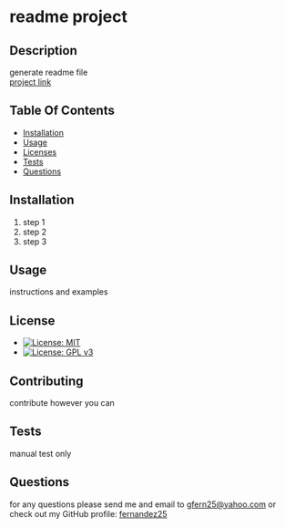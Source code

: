 # readme project

## Description
generate readme file  
[project link](https://github.com/gfernandez25/readme-generator)

## Table Of Contents
* [Installation](#user-content-installation)
* [Usage](#user-content-usage)
* [Licenses](#user-content-licenses)
* [Tests](#user-content-tests)
* [Questions](#user-content-questions)

## Installation
1. step 1
2. step 2
3. step 3

## Usage
instructions and examples

## License
* [![License: MIT](https://img.shields.io/badge/License-MIT-yellow.svg)](https://opensource.org/licenses/MIT)
* [![License: GPL v3](https://img.shields.io/badge/License-GPLv3-blue.svg)](https://www.gnu.org/licenses/gpl-3.0)

## Contributing
contribute however you can

## Tests
manual test only

## Questions
for any questions please send me and email to <gfern25@yahoo.com> or check out my GitHub profile: [fernandez25](https://github.com/gfernandez25)  

